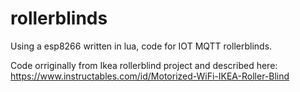 # rollerblinds
Using a esp8266 written in lua, code for IOT MQTT rollerblinds.

Code orriginally from Ikea rollerblind project and described here: https://www.instructables.com/id/Motorized-WiFi-IKEA-Roller-Blind
